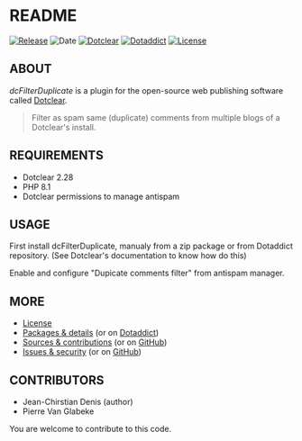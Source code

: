 # README

[![Release](https://img.shields.io/badge/release-1.4-a2cbe9.svg)](https://git.dotclear.watch/JcDenis/dcFilterDuplicate/releases)
![Date](https://img.shields.io/badge/date-2023.10.15-c44d58.svg)
[![Dotclear](https://img.shields.io/badge/dotclear-v2.28-137bbb.svg)](https://fr.dotclear.org/download)
[![Dotaddict](https://img.shields.io/badge/dotaddict-official-9ac123.svg)](https://plugins.dotaddict.org/dc2/details/dcFilterDuplicate)
[![License](https://img.shields.io/badge/license-GPL--2.0-ececec.svg)](https://git.dotclear.watch/JcDenis/dcFilterDuplicate/src/branch/master/LICENSE)

## ABOUT

_dcFilterDuplicate_ is a plugin for the open-source web publishing software called [Dotclear](https://www.dotclear.org).

> Filter as spam same (duplicate) comments from multiple blogs of a Dotclear's install.

## REQUIREMENTS

* Dotclear 2.28
* PHP 8.1
* Dotclear permissions to manage antispam

## USAGE

First install dcFilterDuplicate, manualy from a zip package or from 
Dotaddict repository. (See Dotclear's documentation to know how do this)

Enable and configure "Dupicate comments filter" from antispam manager.

## MORE

* [License](https://git.dotclear.watch/JcDenis/dcFilterDuplicate/src/branch/master/LICENSE)
* [Packages & details](https://git.dotclear.watch/JcDenis/dcFilterDuplicate/releases) (or on [Dotaddict](https://plugins.dotaddict.org/dc2/details/dcFilterDuplicate))
* [Sources & contributions](https://git.dotclear.watch/JcDenis/dcFilterDuplicate) (or on [GitHub](https://github.com/JcDenis/dcFilterDuplicate))
* [Issues & security](https://git.dotclear.watch/JcDenis/dcFilterDuplicate/issues) (or on [GitHub](https://github.com/JcDenis/dcFilterDuplicate/issues))

## CONTRIBUTORS

* Jean-Chirstian Denis (author)
* Pierre Van Glabeke

You are welcome to contribute to this code.
